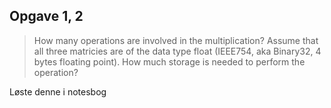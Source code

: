 ## Opgave 1, 2

> How many operations are involved in the multiplication?
> Assume that all three matricies are of the data type float (IEEE754, aka Binary32, 4 bytes floating point). How much storage is needed to perform the operation?


Løste denne i notesbog
